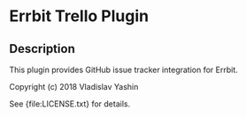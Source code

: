 # Errbit Trello Plugin

## Description

This plugin provides GitHub issue tracker integration for Errbit.


Copyright (c) 2018 Vladislav Yashin

See {file:LICENSE.txt} for details.
